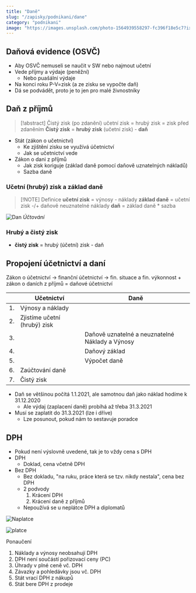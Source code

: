 ```yaml
---
title: "Daně"
slug: "/zapisky/podnikani/dane"
category: "podnikani"
image: "https://images.unsplash.com/photo-1564939558297-fc396f18e5c7?ixlib=rb-1.2.1&ixid=MnwxMjA3fDB8MHxwaG90by1wYWdlfHx8fGVufDB8fHx8&auto=format&fit=crop&w=1171&q=80"
---
```


## Daňová evidence (OSVČ)
- Aby OSVČ nemuseli se naučit v SW nebo najmout učetní
- Vede příjmy a výdaje (peněžní)
	- Nebo puašální výdaje
- Na konci roku P-V=zisk (a ze zisku se vypočte daň)
- Dá se podvádět, proto je to jen pro malé živnostníky

## Daň z příjmů

> [!abstract] Čistý zisk (po zdanění)
> učetní zisk = hrubý zisk = zisk před zdaněním
> **Čistý zisk** = **hrubý zisk** (učetní zisk) - **daň**

- Stát (zákon o učetnictví)
	- Ke zjištění zisku se využívá účetnictví
	- Jak se učetnictví vede
- Zákon o dani z příjmů
	- Jak zisk koriguje (základ daně pomocí daňově uznatelných nákladů)
	- Sazba daně

### Učetní (hrubý) zisk a základ daně

> [!NOTE] Definice
> **učetní zisk** = výnosy - náklady
> **základ daně** = učetní zisk -/+ daňově neuznatelné náklady
> **daň** = základ daně * sazba

![Dan](../../../@Assets/Podnikání/ucetnictvi/Images/Dan.png)
*Účtování*

### Hrubý a čistý zisk
- **čistý zisk** = hrubý (účetní) zisk - daň

## Propojení účetnictví a daní

Zákon o účetnictví → finanční účetnictví → fin. situace a fin. výkonnost + zákon o daních z příjmů = daňové účetnictví

|     | Učetnictví                   | Daně                                         |
| --- | ---------------------------- | -------------------------------------------- |
| 1.  | Výnosy a náklady             |                                              |
| 2.  | Zjistíme učetní (hrubý) zisk |                                              |
| 3.  |                              | Daňově uznatelné a neuznatelné Náklady a Výnosy |
| 4.  |                              | Daňový základ                                |
| 5.  |                              | Výpočet daně                                 |
| 6.  | Zaúčtování daně              |                                              |
| 7.    | Čistý zisk                             |                                              |

- Daň se většinou počítá 1.1.2021, ale samotnou daň jako náklad hodíme k 31.12.2020
	- Ale výdaj (zaplacení daně) probíhá až třeba 31.3.2021
- Musí se zaplatit do 31.3.2021 (lze i dříve)
	- Lze posunout, pokud nám to sestavuje poradce

## DPH
- Pokud není výslovně uvedené, tak je to vždy cena s DPH
- DPH
	- Doklad, cena včetně DPH
- Bez DPH
	- Bez dokladu, "na ruku, práce která se tzv. nikdy nestala", cena bez DPH
	- 2 podvody
		1. Krácení DPH
		2. Krácení daně z příjmů
	- Nepoužívá se u neplátce DPH a diplomatů

![Naplatce](../../../@Assets/Podnikání/ucetnictvi/Images/Naplatce.png)

![platce](../../../@Assets/Podnikání/ucetnictvi/Images/platce.png)

Ponaučení
1. Náklady a výnosy neobsahují DPH
2. DPH není součástí pořizovací ceny (PC)
3. Úhrady v plné ceně vč. DPH
4. Závazky a pohledávky jsou vč. DPH
5. Stát vrací DPH z nákupů
6. Stát bere DPH z prodeje


